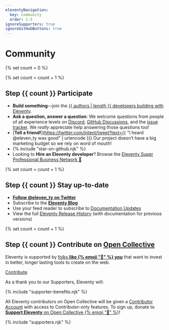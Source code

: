 ```yaml
---
eleventyNavigation:
  key: Community
  order: 2.5
ignoreSupporters: true
ignoreGitHubButtons: true
---
```

# Community

{% set count = 0 %}

{% set count = count + 1 %}
## <span class="numberflag"><span class="sr-only">Step</span> {{ count }}</span> Participate

* **Build something**—join the [{{ authors | length }} developers building with Eleventy](/docs/authors/).
* **Ask a question, answer a question**: We welcome questions from people of all experience levels on [Discord](/blog/discord/), [GitHub Discussions](https://github.com/11ty/eleventy/discussions), and the [issue tracker](https://github.com/11ty/eleventy/issues). We _really_ appreciate help answering those questions too!
* [**Tell a friend!**](https://twitter.com/intent/tweet?text={{ "I heard @eleven_ty was good" | urlencode }}) Our project doesn’t have a big marketing budget so we rely on word of mouth!
* {% include "star-on-github.njk" %}
* Looking to **Hire an Eleventy developer**? Browse the [Eleventy Super Professional Business Network 💼](/super-professional-business-network/)

{% set count = count + 1 %}
## <span class="numberflag"><span class="sr-only">Step</span> {{ count }}</span> Stay up-to-date

* [**Follow @eleven_ty on Twitter**](https://twitter.com/intent/follow?screen_name=eleven_ty)
* Subscribe to the [**Eleventy Blog**](/blog/)
* Use your feed reader to subscribe to [Documentation Updates](/docs/feed.xml)
* View the full [Eleventy Release History](/docs/versions/) (with documentation for previous versions)

{% set count = count + 1 %}
## <span class="numberflag"><span class="sr-only">Step</span> {{ count }}</span> Contribute on [Open Collective](https://opencollective.com/11ty)

Eleventy is supported by [folks <strong>like {% emoji "👋" %} <span class="nowrap" data-investors-avatar="prepend">you</span></strong>](/docs/supporters/) that want to invest in better, longer lasting tools to create on the web.

<div class="lo" style="--lo-margin-h: 1em; --lo-margin-v: .5em">
    <div class="lo-c">
        <a href="https://opencollective.com/11ty" class="btn-primary btn-primary-sm benchnine rainbow-active rainbow-active-noanim elv-externalexempt">Contribute</a>
    </div>
    <div class="lo-c" style="flex-basis: 30em">

As a thank you to our Supporters, Eleventy will:

{% include "supporter-benefits.njk" %}

</div><!-- /lo-c --></div><!-- /lo -->

All Eleventy contributors on Open Collective will be given a <a href="/docs/account/">Contributor Account</a> with access to Contributor-only features. To sign up, donate to <a href="https://opencollective.com/11ty"><strong>Support Eleventy</strong> on Open Collective {% emoji "🎁" %}</a>!

{% include "supporters.njk" %}

